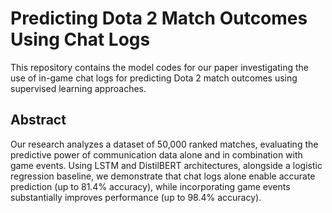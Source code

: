 # Predicting Dota 2 Match Outcomes Using Chat Logs

This repository contains the model codes for our paper investigating the use of in-game chat logs for predicting Dota 2 match outcomes using supervised learning approaches.

## Abstract
Our research analyzes a dataset of 50,000 ranked matches, evaluating the predictive power of communication data alone and in combination with game events. Using LSTM and DistilBERT architectures, alongside a logistic regression baseline, we demonstrate that chat logs alone enable accurate prediction (up to 81.4% accuracy), while incorporating game events substantially improves performance (up to 98.4% accuracy).
